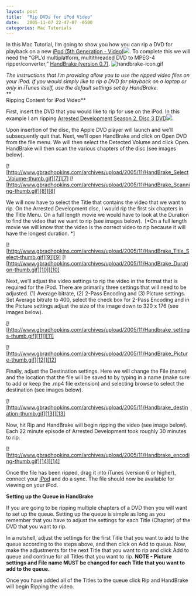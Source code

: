 ```yaml
---
layout: post
title:  "Rip DVDs for iPod Video"
date:   2005-11-07 22-47-07 -0500
categories: Mac Tutorials
---
```


In this Mac Tutorial, I’m going to show you how you can rip a DVD for playback on a new [iPod (5th Generation - Video)][1]![][2]. To complete this we will need the “GPL’d multiplatform, multithreaded DVD to MPEG-4 ripper/converter,” [HandBrake (version 0.7)][3]. ![handbrake-icon.gif][4]

*The instructions that I’m providing allow you to use the ripped video files on your iPod. If you would simply like to rip a DVD for playback on a laptop or only in iTunes itself, use the default settings set by HandBrake.*  
**  
Ripping Content for iPod Video**

First, insert the DVD that you would like to rip for use on the iPod. In this example I am ripping [Arrested Development Season 2, Disc 3 DVD][5]![][2].

Upon insertion of the disc, the Apple DVD player will launch and we’ll subsequently quit that. Next, we’ll open HandBrake and click on Open DVD from the file menu. We will then select the Detected Volume and click Open. HandBrake will then scan the various chapters of the disc (see images below). 

[![http://www.gbradhopkins.com/archives/upload/2005/11/HandBrake_Select_Volume-thumb.gif][7]][7] [![http://www.gbradhopkins.com/archives/upload/2005/11/HandBrake_Scanning-thumb.gif][8]][8]

We will now have to select the Title that contains the video that we want to rip. On the Arrested Development disc, I would rip the first six chapters in the Title Menu. On a full length movie we would have to look at the Duration to find the video that we want to rip (see images below).  [*On a full length movie we will know that the video is the correct video to rip because it will have the longest duration. *]

[![http://www.gbradhopkins.com/archives/upload/2005/11/HandBrake_Title_Select-thumb.gif][9]][9] [![http://www.gbradhopkins.com/archives/upload/2005/11/HandBrake_Duration-thumb.gif][10]][10]

Next, we’ll adjust the video settings to rip the video in the format that is required for the iPod. There are primarily three settings that will need to be adjusted. (1) Average bitrate, (2) 2-Pass Encoding and (3) Picture settings. Set Average bitrate to 400, select the check box for 2-Pass Encoding and in the Picture settings adjust the size of the image down to 320 x 176 (see images below).

[![http://www.gbradhopkins.com/archives/upload/2005/11/Handbrake_settings-thumb.gif][11]][11]

[![http://www.gbradhopkins.com/archives/upload/2005/11/HandBrake_Picture-thumb.gif][12]][12]

Finally, adjust the Destination settings. Here we will change the File (name) and the location that the file will be saved to by typing in a name (make sure to add or keep the .mp4 file extension) and selecting browse to select the destination (see images below).

[![http://www.gbradhopkins.com/archives/upload/2005/11/Handbrake_destination-thumb.gif][13]][13]

Now, hit Rip and HandBrake will begin ripping the video (see image below). Each 22 minute episode of Arrested Development took roughly 30 minutes to rip. 

[![http://www.gbradhopkins.com/archives/upload/2005/11/Handbrake_encoding-thumb.gif][14]][14]

Once the file has been ripped, drag it into iTunes (version 6 or higher), connect your [iPod][14] and do a sync. The file should now be available for viewing on your iPod.

**Setting up the Queue in HandBrake**

If you are going to be ripping multiple chapters of a DVD then you will want to set up the queue. Setting up the queue is simple as long as you remember that you have to adjust the settings for each Title (Chapter) of the DVD that you want to rip.

In a nutshell, adjust the settings for the first Title that you want to add to the queue according to the steps above, and then click on Add to queue. Now, make the adjustments for the next Title that you want to rip and click Add to queue and continue for all Titles that you want to rip. **NOTE - Picture settings and File name MUST be changed for each Title that you want to add to the queue.**

Once you have added all of the Titles to the queue click Rip and HandBrake will begin Ripping the video.

 [1]: http://www.amazon.com/exec/obidos/redirect?link_code=ur2&camp=1789&tag=technologyfor-20&creative=9325&path=http://www.amazon.com/gp/product/B000A3WS20?v=glance%26n=172282%26n=507846%26s=electronics%26v=glance
 [2]: http://www.assoc-amazon.com/e/ir?t=technologyfor-20&l=ur2&o=1
 [3]: http://handbrake.m0k.org/
 [4]: http://www.gbradhopkins.com/archives/upload/2005/11/handbrake-icon.gif
 [5]: http://www.amazon.com/exec/obidos/redirect?link_code=ur2&camp=1789&tag=technologyfor-20&creative=9325&path=http://www.amazon.com/gp/product/B000A9QKRI?v=glance%26n=130%26n=507846%26s=dvd%26v=glance
 [x]: http://www.gbradhopkins.com/archives/upload/2005/11/HandBrake_Select_Volume.html
 [x]: http://www.gbradhopkins.com/archives/upload/2005/11/HandBrake_Scanning.html
 [x]: http://www.gbradhopkins.com/archives/upload/2005/11/HandBrake_Title_Select.html
 [x]: http://www.gbradhopkins.com/archives/upload/2005/11/HandBrake_Duration.html
 [x]: http://www.gbradhopkins.com/archives/upload/2005/11/Handbrake_settings.html
 [x]: http://www.gbradhopkins.com/archives/upload/2005/11/HandBrake_Picture.html
 [x]: http://www.gbradhopkins.com/archives/upload/2005/11/Handbrake_destination.html
 [x]: http://www.gbradhopkins.com/archives/upload/2005/11/Handbrake_encoding.html
 [14]: http://technorati.com/tag/iPod

